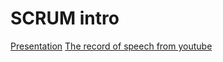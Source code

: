 # SCRUM intro
[Presentation](https://zabalueva.github.io/presentation/)
[The record of speech from youtube](https://www.youtube.com/watch?v=1ux1eZxmTYg)
